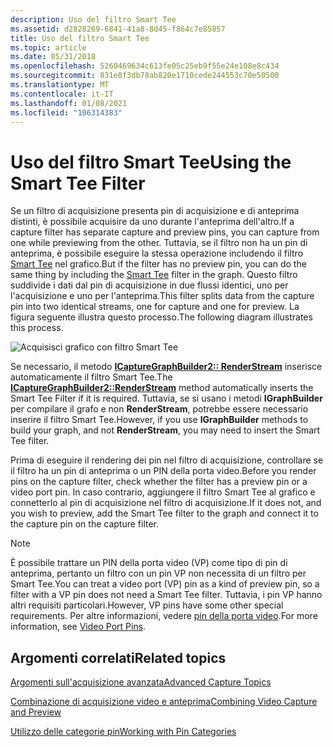 ```yaml
---
description: Uso del filtro Smart Tee
ms.assetid: d2828269-6841-41a8-8d45-f864c7e85857
title: Uso del filtro Smart Tee
ms.topic: article
ms.date: 05/31/2018
ms.openlocfilehash: 5260469634c613fe05c25eb9f55e24e108e8c434
ms.sourcegitcommit: 831e8f3db78ab820e1710cede244553c70e50500
ms.translationtype: MT
ms.contentlocale: it-IT
ms.lasthandoff: 01/08/2021
ms.locfileid: "106314383"
---
```

# <a name="using-the-smart-tee-filter"></a><span data-ttu-id="431fd-103">Uso del filtro Smart Tee</span><span class="sxs-lookup"><span data-stu-id="431fd-103">Using the Smart Tee Filter</span></span>

<span data-ttu-id="431fd-104">Se un filtro di acquisizione presenta pin di acquisizione e di anteprima distinti, è possibile acquisire da uno durante l'anteprima dell'altro.</span><span class="sxs-lookup"><span data-stu-id="431fd-104">If a capture filter has separate capture and preview pins, you can capture from one while previewing from the other.</span></span> <span data-ttu-id="431fd-105">Tuttavia, se il filtro non ha un pin di anteprima, è possibile eseguire la stessa operazione includendo il filtro [Smart Tee](smart-tee-filter.md) nel grafico.</span><span class="sxs-lookup"><span data-stu-id="431fd-105">But if the filter has no preview pin, you can do the same thing by including the [Smart Tee](smart-tee-filter.md) filter in the graph.</span></span> <span data-ttu-id="431fd-106">Questo filtro suddivide i dati dal pin di acquisizione in due flussi identici, uno per l'acquisizione e uno per l'anteprima.</span><span class="sxs-lookup"><span data-stu-id="431fd-106">This filter splits data from the capture pin into two identical streams, one for capture and one for preview.</span></span> <span data-ttu-id="431fd-107">La figura seguente illustra questo processo.</span><span class="sxs-lookup"><span data-stu-id="431fd-107">The following diagram illustrates this process.</span></span>

![Acquisisci grafico con filtro Smart Tee](images/vidcap05.png)

<span data-ttu-id="431fd-109">Se necessario, il metodo [**ICaptureGraphBuilder2:: RenderStream**](/windows/desktop/api/Strmif/nf-strmif-icapturegraphbuilder2-renderstream) inserisce automaticamente il filtro Smart Tee.</span><span class="sxs-lookup"><span data-stu-id="431fd-109">The [**ICaptureGraphBuilder2::RenderStream**](/windows/desktop/api/Strmif/nf-strmif-icapturegraphbuilder2-renderstream) method automatically inserts the Smart Tee Filter if it is required.</span></span> <span data-ttu-id="431fd-110">Tuttavia, se si usano i metodi **IGraphBuilder** per compilare il grafo e non **RenderStream**, potrebbe essere necessario inserire il filtro Smart Tee.</span><span class="sxs-lookup"><span data-stu-id="431fd-110">However, if you use **IGraphBuilder** methods to build your graph, and not **RenderStream**, you may need to insert the Smart Tee filter.</span></span>

<span data-ttu-id="431fd-111">Prima di eseguire il rendering dei pin nel filtro di acquisizione, controllare se il filtro ha un pin di anteprima o un PIN della porta video.</span><span class="sxs-lookup"><span data-stu-id="431fd-111">Before you render pins on the capture filter, check whether the filter has a preview pin or a video port pin.</span></span> <span data-ttu-id="431fd-112">In caso contrario, aggiungere il filtro Smart Tee al grafico e connetterlo al pin di acquisizione nel filtro di acquisizione.</span><span class="sxs-lookup"><span data-stu-id="431fd-112">If it does not, and you wish to preview, add the Smart Tee filter to the graph and connect it to the capture pin on the capture filter.</span></span>

> [!Note]  
> <span data-ttu-id="431fd-113">È possibile trattare un PIN della porta video (VP) come tipo di pin di anteprima, pertanto un filtro con un pin VP non necessita di un filtro per Smart Tee.</span><span class="sxs-lookup"><span data-stu-id="431fd-113">You can treat a video port (VP) pin as a kind of preview pin, so a filter with a VP pin does not need a Smart Tee filter.</span></span> <span data-ttu-id="431fd-114">Tuttavia, i pin VP hanno altri requisiti particolari.</span><span class="sxs-lookup"><span data-stu-id="431fd-114">However, VP pins have some other special requirements.</span></span> <span data-ttu-id="431fd-115">Per altre informazioni, vedere [pin della porta video](video-port-pins.md).</span><span class="sxs-lookup"><span data-stu-id="431fd-115">For more information, see [Video Port Pins](video-port-pins.md).</span></span>

 

## <a name="related-topics"></a><span data-ttu-id="431fd-116">Argomenti correlati</span><span class="sxs-lookup"><span data-stu-id="431fd-116">Related topics</span></span>

<dl> <dt>

[<span data-ttu-id="431fd-117">Argomenti sull'acquisizione avanzata</span><span class="sxs-lookup"><span data-stu-id="431fd-117">Advanced Capture Topics</span></span>](advanced-capture-topics.md)
</dt> <dt>

[<span data-ttu-id="431fd-118">Combinazione di acquisizione video e anteprima</span><span class="sxs-lookup"><span data-stu-id="431fd-118">Combining Video Capture and Preview</span></span>](combining-video-capture-and-preview.md)
</dt> <dt>

[<span data-ttu-id="431fd-119">Utilizzo delle categorie pin</span><span class="sxs-lookup"><span data-stu-id="431fd-119">Working with Pin Categories</span></span>](working-with-pin-categories.md)
</dt> </dl>

 

 



